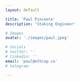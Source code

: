 ```yaml
---
layout: default

title: 'Paul Pincente'
description: 'Staking Engineer'

# Images
avatar: './images/paul.jpeg'

# Socials
# twitter: ''
# linkedin: ''
email: 'paul@ethcap.co'
# telegram: 

---
```

